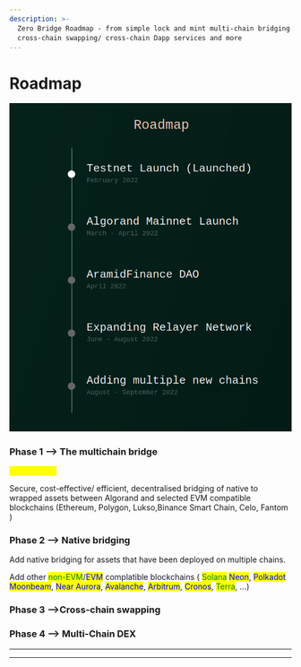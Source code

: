 ```yaml
---
description: >-
  Zero Bridge Roadmap - from simple lock and mint multi-chain bridging to
  cross-chain swapping/ cross-chain Dapp services and more
---
```


# Roadmap

![](../.gitbook/assets/roadmap.png)

### **Phase 1 --> The multichain bridge**

<mark style="color:yellow;">**Spring 2022**</mark>

Secure, cost-effective/ efficient, decentralised bridging of native to wrapped assets between Algorand and selected EVM compatible blockchains (Ethereum, Polygon, Lukso,Binance Smart Chain, Celo, Fantom )

### **Phase 2 --> Native bridging**

Add native bridging for assets that have been deployed on multiple chains.

Add other <mark style="color:green;">non-EVM</mark>/<mark style="color:blue;">EVM</mark> complatible blockchains ( <mark style="color:green;">Solana</mark> <mark style="color:blue;">Neon</mark>, <mark style="color:blue;">Polkadot Moonbeam</mark>, <mark style="color:blue;">Near Aurora</mark>, <mark style="color:blue;">Avalanche</mark>, <mark style="color:blue;">Arbitrum</mark>, <mark style="color:blue;">Cronos</mark>, <mark style="color:green;">Terra</mark>, ...)

### Phase 3 -->Cross-chain swapping

### **Phase 4 --> Multi-Chain DEX**



***

***
